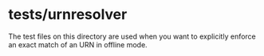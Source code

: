 # tests/urnresolver
The test files on this directory are used when you want to explicitly enforce
an exact match of an URN in offline mode.

